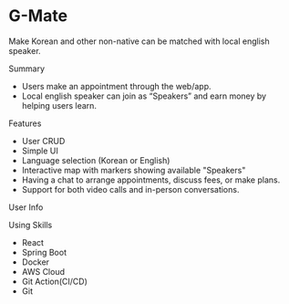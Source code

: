 # G-Mate
Make Korean and other non-native can be matched with local english speaker.

Summary
- Users make an appointment through the web/app.
- Local english speaker can join as “Speakers” and earn money by helping users learn.

Features
- User CRUD
- Simple UI
- Language selection (Korean or English)
- Interactive map with markers showing available "Speakers"
- Having a chat to arrange appointments, discuss fees, or make plans.
- Support for both video calls and in-person conversations.

User Info

Using Skills
- React
- Spring Boot
- Docker
- AWS Cloud
- Git Action(CI/CD)
- Git
